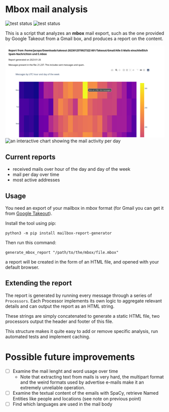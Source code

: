 # Mbox mail analysis
![test status](https://github.com/jacopofar/mailbox-analysis/actions/workflows/test.yaml/badge.svg)
![test status](https://github.com/jacopofar/mailbox-analysis/actions/workflows/lint.yaml/badge.svg)

This is a script that analyzes an **mbox** mail export, such as the one provided by Google Takeout from a Gmail box, and produces a report on the content.

![an heatmap representation of number of mail per day and hour](heatmap.png)
![an interactive chart showing the mail activity per day](timeline.png)

## Current reports

* received mails over hour of the day and day of the week
* mail per day over time
* most active addresses

## Usage

You need an export of your mailbox in *mbox* format (for Gmail you can get it from [Google Takeout](https://takeout.google.com/)).

Install the tool using pip:

    python3 -m pip install mailbox-report-generator

Then run this command:

    generate_mbox_report "/path/to/the/mbox/file.mbox"

a report will be created in the form of an HTML file, and opened with your default browser.

## Extending the report

The report is generated by running every message through a series of `Processors`.
Each Processor implements its own logic to aggregate relevant details and can output the report as an HTML string.

These strings are simply concatenated to generate a static HTML file, two processors output the header and footer of this file.

This structure makes it quite easy to add or remove specific analysis, run automated tests and implement caching.

# Possible future improvements

- [ ] Examine the mail lenght and word usage over time
  - Note that extracting text from mails is very hard, the multipart format and the weird formats used by advertise e-mails make it an extremely unreliable operation.
- [ ] Examine the textual content of the emails with SpaCy, retrieve Named Entities like people and locations (see note on previous point)
- [ ] Find which languages are used in the mail body